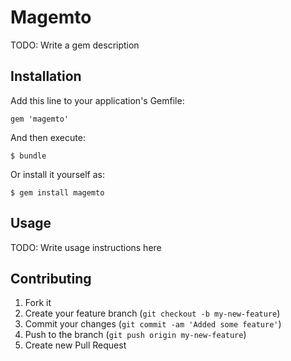 # Magemto

TODO: Write a gem description

## Installation

Add this line to your application's Gemfile:

    gem 'magemto'

And then execute:

    $ bundle

Or install it yourself as:

    $ gem install magemto

## Usage

TODO: Write usage instructions here

## Contributing

1. Fork it
2. Create your feature branch (`git checkout -b my-new-feature`)
3. Commit your changes (`git commit -am 'Added some feature'`)
4. Push to the branch (`git push origin my-new-feature`)
5. Create new Pull Request

